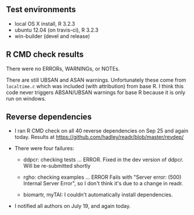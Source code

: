 ## Test environments
* local OS X install, R 3.2.3
* ubuntu 12.04 (on travis-ci), R 3.2.3
* win-builder (devel and release)

## R CMD check results
There were no ERRORs, WARNINGs, or NOTEs.

There are still UBSAN and ASAN warnings. Unfortunately these come from `localtime.c` which was included (with attribution) from base R. I think this code never triggers ABSAN/UBSAN warnings for base R because it is only run on windows.

## Reverse dependencies

* I ran R CMD check on all 40 reverse dependencies on Sep 25 and again today.
  Results at https://github.com/hadley/readr/blob/master/revdep/
  
* There were four failures:

  * ddpcr: checking tests ... ERROR.
    Fixed in the dev version of ddpcr. Will be re-submitted shortly
  
  * rgho: checking examples ... ERROR
    Fails with "Server error: (500) Internal Server Error", so I don't think
    it's due to a change in readr.

  * biomartr, myTAI: I couldn't automatically install dependencies.
  
* I notified all authors on July 19, and again today.
